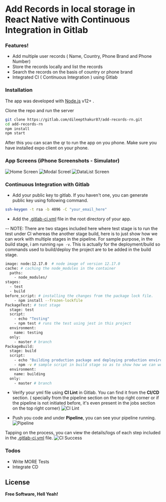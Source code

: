 # Add Records in local storage in React Native with Continuous Integration in Gitlab

### Features!

  - Add multiple user records ( Name, Country, Phone Brand and Phone Number)
  - Store the records locally and list the records
  - Search the records on the basis of country or phone brand
  - Integrated CI ( Continuous Integration ) using Gitlab

### Installation

The app was developed with [Node.js](https://nodejs.org/) v12+ .

Clone the repo and run the server

```sh
git clone https://gitlab.com/dileepthakur87/add-records-rn.git
cd add-records-rn
npm install
npm start
```

After this you can scan the qr to run the app on you phone. Make sure you have installed expo client on your phone.


### App Screens (iPhone Screenshots - Simulator)
![Home Screen](blob/app_screen_home.png)  ![Modal Screel](blob/app_screen_modal.png)  ![DataList Screen](blob/app_screen_data.png)


### Continuous Integration with Gitlab

- Add your public key to gitlab. If you haven't one, you can generate public key using following command.
```sh
ssh-keygen -t rsa -b 4096 -C "your_email_here"
```

- Add the [.gitlab-ci.yml](https://gitlab.com/dileepthakur87/add-records-rn/-/blob/master/.gitlab-ci.yml) file in the root directory of your app. 

-- NOTE: There are two stages included here where test stage is to run the test under CI whereas the another stage build, here is to just show how we can work with multiple stages in the pipeline. For sample purpose, in the build stage, i am running ``` npm -v ```. This is actually for the deployment/build so commands used to build/deploy the project are to be added in the build stage.
```sh
image: node:12.17.0  # node image of version 12.17.0
cache: # caching the node_modules in the container
  paths:
    - node_modules/
stages:
  - test
  - build
before_script: # installing the changes from the package lock file.
    - npm install --frozen-lockfile
PackageTest: # test stage 
  stage: test
  script:
    - echo "Testing"
    - npm test # runs the test using jest in this project
  environment:
    name: testing
  only:
    - master # branch
PackageBuild:
  stage: build
  script:
    - echo "Building production package and deploying production environment"
    - npm -v # sample script in build stage so as to show how we can work with multiple stages
  environment:
    name: building
  only:
    - master # branch
```

- Verify your yml file using **CI Lint** in Gitlab. You can find it from the **CI/CD** section. ( specially from the pipeline section on the top right corner or if the pipeline is not initiated before, it's even present in the jobs section on the top right corner) 
![CI Lint](blob/ci_lint.png)

- Push you code and under **Pipeline**, you can see your pipeline running. 
![Pipeline](blob/pipeline.png)

Tapping on the process, you can view the details/logs of each step included in the [.gitlab-ci.yml](https://gitlab.com/dileepthakur87/add-records-rn/-/blob/master/.gitlab-ci.yml) file.
![CI Success](blob/ci_success.png)


### Todos

 - Write MORE Tests
 - Integrate CD

License
----

**Free Software, Hell Yeah!**